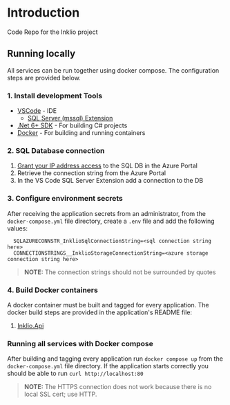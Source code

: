 # Introduction
Code Repo for the Inklio project

## Running locally

All services can be run together using docker compose. The configuration steps are provided below.

### 1. Install development Tools

* [VSCode](https://code.visualstudio.com/) - IDE
  * [SQL Server (mssql) Extension](https://github.com/microsoft/vscode-mssql)
* [.Net 6+ SDK](https://dotnet.microsoft.com/en-us/download/visual-studio-sdks) - For building C# projects
* [Docker](https://docs.docker.com/get-docker/) - For building and running containers

### 2. SQL Database connection

1. [Grant your IP address access](https://learn.microsoft.com/en-us/azure/azure-sql/database/network-access-controls-overview?view=azuresql#allow-azure-services) to the SQL DB in the Azure Portal
2. Retrieve the connection string from the Azure Portal
3. In the VS Code SQL Server Extension add a connection to the DB 

### 3. Configure environment secrets

After receiving the application secrets from an administrator, from the `docker-compose.yml` file directory, create a `.env` file and add the following values:
```
  SQLAZURECONNSTR_InklioSqlConnectionString=<sql connection string here>
  CONNECTIONSTRINGS__InklioStorageConnectionString=<azure storage connection string here>
```
> **NOTE:** The connection strings should not be surrounded by quotes

### 4. Build Docker containers

A docker container must be built and tagged for every application. The docker build steps are provided in the application's README file:
1. [Inklio.Api](services/Inklio.Api/README.md)

### Running all services with Docker compose

After building and tagging every application run `docker compose up` from the `docker-compose.yml` file directory. If the application starts correctly you should be able to run `curl http://localhost:80`

> **NOTE:** The HTTPS connection does not work because there is no local SSL cert; use HTTP.
